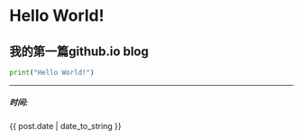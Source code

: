 # Hello World!
## 我的第一篇github.io blog

``` python
print("Hello World!")
```

<hr>

##### 时间: 
{{ post.date | date_to_string }}